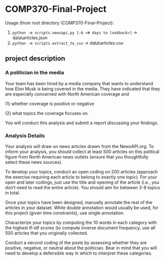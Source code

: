 # COMP370-Final-Project

Usage (from root directory \COMP370-Final-Project):
1) `python -m scripts.newsapi.py [-b <# days to lookback>]`           -> data\articles.json
2) `python -m scripts.extract_to_csv`    -> data\articles.csv

## project description
### A politician in the media
Your team has been hired by a media company that wants to understand how Elon Musk is being covered in the media. 
They have indicated that they are especially concerned with North American coverage and 

(1) whether coverage is positive or negative

(2) what topics the coverage focuses on.

You will conduct this analysis and submit a report discussing your findings.

### Analysis Details
Your analysis will draw on news articles drawn from the NewsAPI.org. To inform your analysis, you should 
collect at least 500 articles on this political figure from North American news outlets (ensure that you 
thoughtfully select these news sources).

To develop your topics, conduct an open coding on 200 articles (approach the exercise requiring each article
to belong to exactly one topic). For your open and later codings, just use the title and opening of the article 
(i.e., you don’t need to read the entire article). You should aim for between 3-8 topics in total.

Once your topics have been designed, manually annotate the rest of the articles in your dataset. While double 
annotation would usually be used, for this project (given time constraints), use single annotation.

Characterize your topics by computing the 10 words in each category with the highest tf-idf scores (to compute 
inverse document frequency, use all 500 articles that you originally collected.

Conduct a second coding of the posts by assessing whether they are positive, negative, or neutral about the 
politician. Bear in mind that you will need to develop a defensible way in which to interpret these categories.
